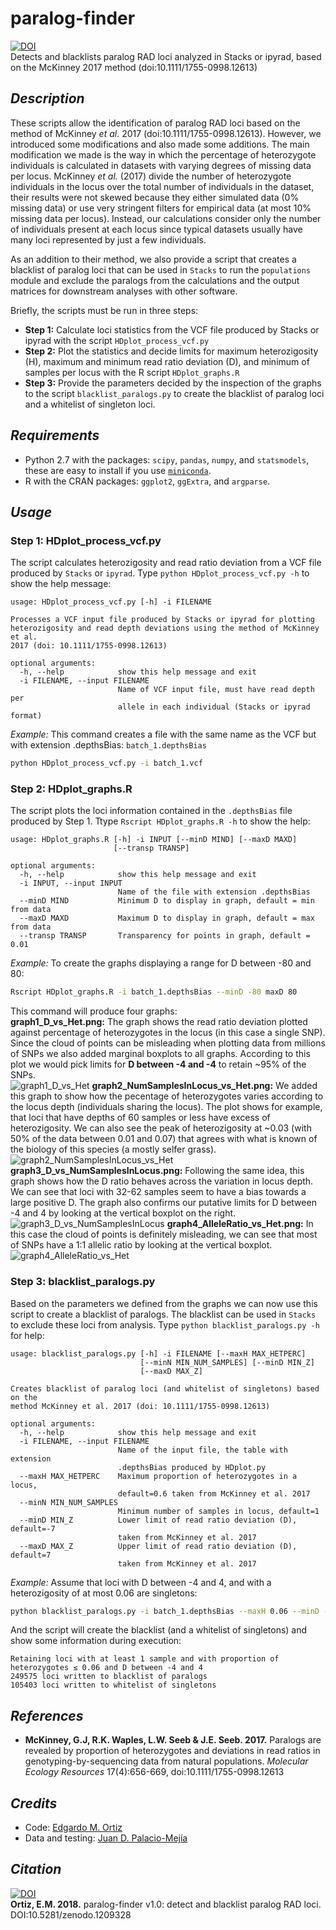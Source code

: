 # paralog-finder
[![DOI](https://zenodo.org/badge/DOI/10.5281/zenodo.1209328.svg)](https://doi.org/10.5281/zenodo.1209328)  
Detects and blacklists paralog RAD loci analyzed in Stacks or ipyrad, based on the McKinney 2017 method (doi:10.1111/1755-0998.12613)

## _Description_
These scripts allow the identification of paralog RAD loci based on the method of McKinney _et al._ 2017 (doi:10.1111/1755-0998.12613). However, we introduced some modifications and also made some additions. The main modification we made is the way in which the percentage of heterozygote individuals is calculated in datasets with varying degrees of missing data per locus. McKinney _et al._ (2017) divide the number of heterozygote individuals in the locus over the total number of individuals in the dataset, their results were not skewed because they either simulated data (0% missing data) or use very stringent filters for empirical data (at most 10% missing data per locus). Instead, our calculations consider only the number of individuals present at each locus since typical datasets usually have many loci represented by just a few individuals.

As an addition to their method, we also provide a script that creates a blacklist of paralog loci that can be used in `Stacks` to run the `populations` module and exclude the paralogs from the calculations and the output matrices for downstream analyses with other software.

Briefly, the scripts must be run in three steps:
- **Step 1:** Calculate loci statistics from the VCF file produced by Stacks or ipyrad with the script `HDplot_process_vcf.py`
- **Step 2:** Plot the statistics and decide limits for maximum heterozigosity (H), maximum and minimum read ratio deviation (D), and minimum of samples per locus with the R script `HDplot_graphs.R`
- **Step 3:** Provide the parameters decided by the inspection of the graphs to the script `blacklist_paralogs.py` to create the blacklist of paralog loci and a whitelist of singleton loci.

## _Requirements_
- Python 2.7 with the packages: `scipy`, `pandas`, `numpy`, and `statsmodels`, these are easy to install if you use [`miniconda`](https://conda.io/miniconda.html).
- R with the CRAN packages: `ggplot2`, `ggExtra`, and `argparse`.

## _Usage_
### Step 1: HDplot_process_vcf.py
The script calculates heterozigosity and read ratio deviation from a VCF file produced by `Stacks` or `ipyrad`. Type `python HDplot_process_vcf.py -h` to show the help message:
```
usage: HDplot_process_vcf.py [-h] -i FILENAME

Processes a VCF input file produced by Stacks or ipyrad for plotting
heterozigosity and read depth deviations using the method of McKinney et al.
2017 (doi: 10.1111/1755-0998.12613)

optional arguments:
  -h, --help            show this help message and exit
  -i FILENAME, --input FILENAME
                        Name of VCF input file, must have read depth per
                        allele in each individual (Stacks or ipyrad format)
```
_Example:_ This command creates a file with the same name as the VCF but with extension .depthsBias: `batch_1.depthsBias`
```bash
python HDplot_process_vcf.py -i batch_1.vcf
```

### Step 2: HDplot_graphs.R
The script plots the loci information contained in the `.depthsBias` file produced by Step 1. Ttype `Rscript HDplot_graphs.R -h` to show the help:
```
usage: HDplot_graphs.R [-h] -i INPUT [--minD MIND] [--maxD MAXD]
                       [--transp TRANSP]

optional arguments:
  -h, --help            show this help message and exit
  -i INPUT, --input INPUT
                        Name of the file with extension .depthsBias
  --minD MIND           Minimum D to display in graph, default = min from data
  --maxD MAXD           Maximum D to display in graph, default = max from data
  --transp TRANSP       Transparency for points in graph, default = 0.01
```
_Example:_ To create the graphs displaying a range for D between -80 and 80:
```bash
Rscript HDplot_graphs.R -i batch_1.depthsBias --minD -80 maxD 80
```
This command will produce four graphs:  
**graph1_D_vs_Het.png:** The graph shows the read ratio deviation plotted against percentage of heterozygotes in the locus (in this case a single SNP). Since the cloud of points can be misleading when plotting data from millions of SNPs we also added marginal boxplots to all graphs. According to this plot we would pick limits for **D between  -4 and -4** to retain ~95% of the SNPs.  
![graph1_D_vs_Het](graph1_D_vs_Het.png)
**graph2_NumSamplesInLocus_vs_Het.png:**  We added this graph to show how the pecentage of heterozygotes varies according to the locus depth (individuals sharing the locus). The plot shows for example, that loci that have depths of 60 samples or less have excess of heterozigosity. We can also see the peak of heterozigosity at ~0.03 (with 50% of the data between 0.01 and 0.07) that agrees with what is known of the biology of this species (a mostly selfer grass).  
![graph2_NumSamplesInLocus_vs_Het](graph2_NumSamplesInLocus_vs_Het.png)
**graph3_D_vs_NumSamplesInLocus.png:** Following the same idea, this graph shows how the D ratio behaves across the variation in locus depth. We can see that loci with 32-62 samples seem to have a bias towards a large positive D. The graph also confirms our putative limits for D between -4 and 4 by looking at the vertical boxplot on the right.    
![graph3_D_vs_NumSamplesInLocus](graph3_D_vs_NumSamplesInLocus.png)
**graph4_AlleleRatio_vs_Het.png:**  In this case the cloud of points is definitely misleading, we can see that most of SNPs have a 1:1 allelic ratio by looking at the vertical boxplot.  
![graph4_AlleleRatio_vs_Het](graph4_AlleleRatio_vs_Het.png)

### Step 3: blacklist_paralogs.py
Based on the parameters we defined from the graphs we can now use this script to create a blacklist of paralogs. The blacklist can be used in `Stacks` to exclude these loci from analysis. Type `python blacklist_paralogs.py -h` for help:
```
usage: blacklist_paralogs.py [-h] -i FILENAME [--maxH MAX_HETPERC]
                             [--minN MIN_NUM_SAMPLES] [--minD MIN_Z]
                             [--maxD MAX_Z]

Creates blacklist of paralog loci (and whitelist of singletons) based on the
method McKinney et al. 2017 (doi: 10.1111/1755-0998.12613)

optional arguments:
  -h, --help            show this help message and exit
  -i FILENAME, --input FILENAME
                        Name of the input file, the table with extension
                        .depthsBias produced by HDplot.py
  --maxH MAX_HETPERC    Maximum proportion of heterozygotes in a locus,
                        default=0.6 taken from McKinney et al. 2017
  --minN MIN_NUM_SAMPLES
                        Minimum number of samples in locus, default=1
  --minD MIN_Z          Lower limit of read ratio deviation (D), default=-7
                        taken from McKinney et al. 2017
  --maxD MAX_Z          Upper limit of read ratio deviation (D), default=7
                        taken from McKinney et al. 2017
```
_Example:_ Assume that loci with D between -4 and 4, and with a heterozigosity of at most 0.06 are singletons:
```bash
python blacklist_paralogs.py -i batch_1.depthsBias --maxH 0.06 --minD -4 --maxD 4
```
And the script will create the blacklist (and a whitelist of singletons) and show some information during execution:
```
Retaining loci with at least 1 sample and with proportion of heterozygotes ≤ 0.06 and D between -4 and 4
249575 loci written to blacklist of paralogs
105403 loci written to whitelist of singletons
```

## _References_
- **McKinney, G.J, R.K. Waples, L.W. Seeb & J.E. Seeb. 2017.** Paralogs are revealed by proportion of heterozygotes and deviations in read ratios in genotyping-by-sequencing data from natural populations. _Molecular Ecology Resources_ 17(4):656-669, doi:10.1111/1755-0998.12613

## _Credits_
- Code: [Edgardo M. Ortiz](mailto:e.ortiz.v@gmail.com)
- Data and testing: [Juan D. Palacio-Mejía](mailto:jdpalacio@gmail.com)

## _Citation_
[![DOI](https://zenodo.org/badge/DOI/10.5281/zenodo.1209328.svg)](https://doi.org/10.5281/zenodo.1209328)  
**Ortiz, E.M. 2018.** paralog-finder v1.0: detect and blacklist paralog RAD loci. DOI:10.5281/zenodo.1209328
